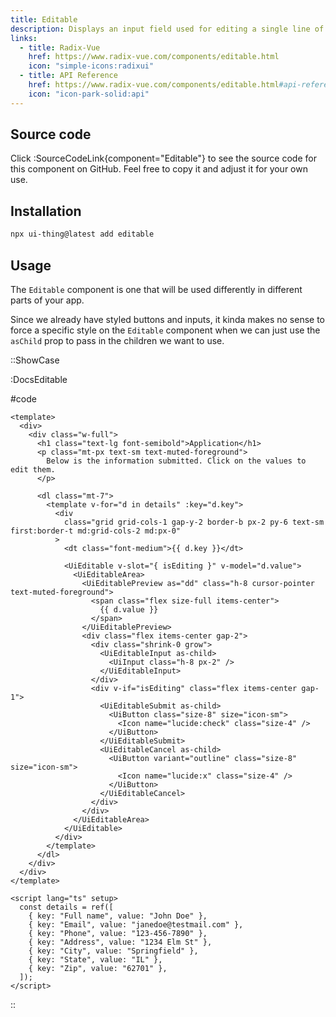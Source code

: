 ```yaml
---
title: Editable
description: Displays an input field used for editing a single line of text, rendering as static text on load. It transforms into a text input field when the edit interaction is triggered.
links:
  - title: Radix-Vue
    href: https://www.radix-vue.com/components/editable.html
    icon: "simple-icons:radixui"
  - title: API Reference
    href: https://www.radix-vue.com/components/editable.html#api-reference
    icon: "icon-park-solid:api"
---
```


## Source code

Click :SourceCodeLink{component="Editable"} to see the source code for this component on GitHub. Feel free to copy it and adjust it for your own use.

## Installation

```bash
npx ui-thing@latest add editable
```

## Usage

The `Editable` component is one that will be used differently in different parts of your app.

Since we already have styled buttons and inputs, it kinda makes no sense to force a specific style on the `Editable` component when we can just use the `asChild` prop to pass in the children we want to use.

::ShowCase

:DocsEditable

#code

<!-- automd:file src="../../app/components/content/Docs/Editable/DocsEditable.vue" code lang="vue" -->

```vue [DocsEditable.vue]
<template>
  <div>
    <div class="w-full">
      <h1 class="text-lg font-semibold">Application</h1>
      <p class="mt-px text-sm text-muted-foreground">
        Below is the information submitted. Click on the values to edit them.
      </p>

      <dl class="mt-7">
        <template v-for="d in details" :key="d.key">
          <div
            class="grid grid-cols-1 gap-y-2 border-b px-2 py-6 text-sm first:border-t md:grid-cols-2 md:px-0"
          >
            <dt class="font-medium">{{ d.key }}</dt>

            <UiEditable v-slot="{ isEditing }" v-model="d.value">
              <UiEditableArea>
                <UiEditablePreview as="dd" class="h-8 cursor-pointer text-muted-foreground">
                  <span class="flex size-full items-center">
                    {{ d.value }}
                  </span>
                </UiEditablePreview>
                <div class="flex items-center gap-2">
                  <div class="shrink-0 grow">
                    <UiEditableInput as-child>
                      <UiInput class="h-8 px-2" />
                    </UiEditableInput>
                  </div>
                  <div v-if="isEditing" class="flex items-center gap-1">
                    <UiEditableSubmit as-child>
                      <UiButton class="size-8" size="icon-sm">
                        <Icon name="lucide:check" class="size-4" />
                      </UiButton>
                    </UiEditableSubmit>
                    <UiEditableCancel as-child>
                      <UiButton variant="outline" class="size-8" size="icon-sm">
                        <Icon name="lucide:x" class="size-4" />
                      </UiButton>
                    </UiEditableCancel>
                  </div>
                </div>
              </UiEditableArea>
            </UiEditable>
          </div>
        </template>
      </dl>
    </div>
  </div>
</template>

<script lang="ts" setup>
  const details = ref([
    { key: "Full name", value: "John Doe" },
    { key: "Email", value: "janedoe@testmail.com" },
    { key: "Phone", value: "123-456-7890" },
    { key: "Address", value: "1234 Elm St" },
    { key: "City", value: "Springfield" },
    { key: "State", value: "IL" },
    { key: "Zip", value: "62701" },
  ]);
</script>
```

<!-- /automd -->

::
